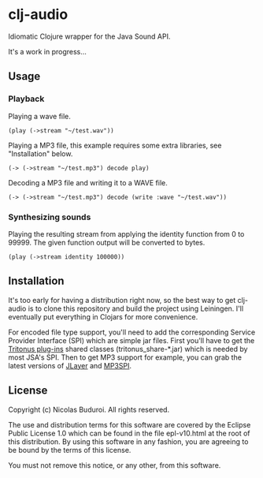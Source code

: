 
# clj-audio

Idiomatic Clojure wrapper for the Java Sound API.

It's a work in progress...

## Usage

### Playback

Playing a wave file.

    (play (->stream "~/test.wav"))

Playing a MP3 file, this example requires some extra libraries, see
"Installation" below.
    
    (-> (->stream "~/test.mp3") decode play)

Decoding a MP3 file and writing it to a WAVE file.

    (-> (->stream "~/test.mp3") decode (write :wave "~/test.wav"))

### Synthesizing sounds

Playing the resulting stream from applying the identity function from 0
to 99999. The given function output will be converted to bytes.

    (play (->stream identity 100000))

## Installation

It's too early for having a distribution right now, so the best way to
get clj-audio is to clone this repository and build the project using
Leiningen. I'll eventually put everything in Clojars for more
convenience.

For encoded file type support, you'll need to add the corresponding
Service Provider Interface (SPI) which are simple jar files. First
you'll have to get the [Tritonus plug-ins] shared classes
(tritonus_share-*.jar) which is needed by most JSA's SPI. Then to get
MP3 support for example, you can grab the latest versions of [JLayer]
and [MP3SPI].

## License

Copyright (c) Nicolas Buduroi. All rights reserved.

The use and distribution terms for this software are covered by the
Eclipse Public License 1.0 which can be found in the file epl-v10.html
at the root of this distribution. By using this software in any fashion,
you are agreeing to be bound by the terms of this license.

You must not remove this notice, or any other, from this software.

[Tritonus plug-ins]: http://www.tritonus.org/plugins.html
[JLayer]: http://www.javazoom.net/javalayer/sources.html
[MP3SPI]: http://www.javazoom.net/mp3spi/sources.html
